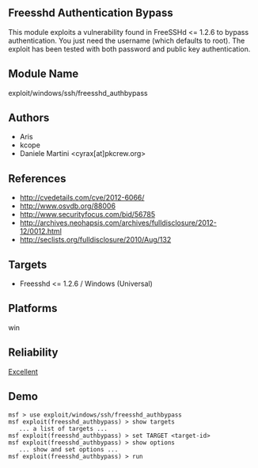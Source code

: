 ## Freesshd Authentication Bypass

This module exploits a vulnerability found in FreeSSHd <= 
1.2.6 to bypass authentication. You just need the username 
(which defaults to root). The exploit has been tested with 
both password and public key authentication.


## Module Name
exploit/windows/ssh/freesshd_authbypass

## Authors
* Aris
* kcope
* Daniele Martini <cyrax[at]pkcrew.org>


## References
* http://cvedetails.com/cve/2012-6066/
* http://www.osvdb.org/88006
* http://www.securityfocus.com/bid/56785
* http://archives.neohapsis.com/archives/fulldisclosure/2012-12/0012.html
* http://seclists.org/fulldisclosure/2010/Aug/132



## Targets
* Freesshd <= 1.2.6 / Windows (Universal)


## Platforms
win

## Reliability
[Excellent](https://github.com/rapid7/metasploit-framework/wiki/Exploit-Ranking)

## Demo

```
msf > use exploit/windows/ssh/freesshd_authbypass
msf exploit(freesshd_authbypass) > show targets
   ... a list of targets ...
msf exploit(freesshd_authbypass) > set TARGET <target-id>
msf exploit(freesshd_authbypass) > show options
   ... show and set options ...
msf exploit(freesshd_authbypass) > run
```
    
    